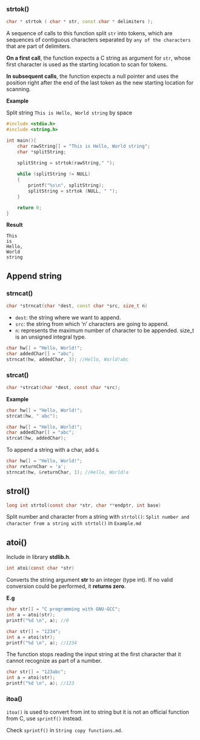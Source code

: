### strtok()

```cpp
char * strtok ( char * str, const char * delimiters );
```

A sequence of calls to this function split ``str`` into tokens, which are sequences of contiguous characters separated by ``any of the characters`` that are part of delimiters.

**On a first call**, the function expects a C string as argument for ``str``, whose first character is used as the starting location to scan for tokens.

**In subsequent calls**, the function expects a null pointer and uses the position right after the end of the last token as the new starting location for scanning.

**Example**

Split string ``This is Hello, World string`` by space

```cpp
#include <stdio.h>
#include <string.h>

int main(){
    char rawString[] = "This is Hello, World string";
    char *splitString;
    
    splitString = strtok(rawString," ");

    while (splitString != NULL)
    {
        printf("%s\n", splitString);
        splitString = strtok (NULL, " ");
    }

    return 0;
}
```
**Result**

```
This
is
Hello,
World
string
```

## Append string

### strncat()

```cpp
char *strncat(char *dest, const char *src, size_t n)
```

* ``dest``: the string where we want to append.
* ``src``: the string from which ‘n’ characters are going to append.
* ``n``: represents the maximum number of character to be appended. size_t is an unsigned integral type.

```cpp
char hw[] = "Hello, World!";
char addedChar[] = "abc";
strncat(hw, addedChar, 3); //Hello, World!abc   
```

### strcat()

```c
char *strcat(char *dest, const char *src);
```
**Example**
```c
char hw[] = "Hello, World!";
strcat(hw, " abc"); 
```
```c
char hw[] = "Hello, World!";
char addedChar[] = "abc";
strcat(hw, addedChar); 
```

To append a string with a char, add ``&``

```c
char hw[] = "Hello, World!";
char returnChar = 'a';
strncat(hw, &returnChar, 1); //Hello, World!a
```

## strol()

```c
long int strtol(const char *str, char **endptr, int base)
```

Split number and character from a string with ``strtol()``: ``Split number and character from a string with strtol()`` in ``Example.md``

## atoi()

Include in library **stdlib.h**.

```c
int atoi(const char *str)
```
Converts the string argument **str** to an integer (type int).  If no valid conversion could be performed, it **returns zero**.

**E.g**

```c
char str[] = "C programming with GNU-GCC";
int a = atoi(str);
printf("%d \n", a); //0
```   

```c
char str[] = "1234";
int a = atoi(str);
printf("%d \n", a); //1234
```

The function stops reading the input string at the first character that it cannot recognize as part of a number.

```c
char str[] = "123abc";
int a = atoi(str);
printf("%d \n", a); //123
```

### itoa()

``itoa()`` is used to convert from int to string but it is not an official function from C, use ``sprintf()`` instead.

Check ``sprintf()`` in ``String copy functions.md``.